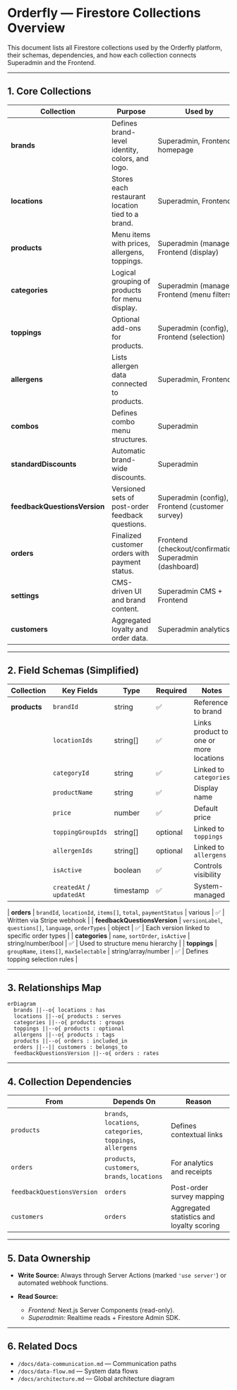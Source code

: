 # Orderfly — Firestore Collections Overview

This document lists all Firestore collections used by the Orderfly platform,  
their schemas, dependencies, and how each collection connects Superadmin and the Frontend.

---

## 1. Core Collections

| Collection | Purpose | Used by | Created/Updated via |
|-------------|----------|----------|---------------------|
| **brands** | Defines brand-level identity, colors, and logo. | Superadmin, Frontend homepage | `src/app/superadmin/brands/actions.ts` |
| **locations** | Stores each restaurant location tied to a brand. | Superadmin, Frontend | `src/app/superadmin/locations/actions.ts` |
| **products** | Menu items with prices, allergens, toppings. | Superadmin (manage), Frontend (display) | `src/app/superadmin/products/actions.ts` |
| **categories** | Logical grouping of products for menu display. | Superadmin (manage), Frontend (menu filters) | `src/app/superadmin/categories/actions.ts` |
| **toppings** | Optional add-ons for products. | Superadmin (config), Frontend (selection) | `src/app/superadmin/toppings/actions.ts` |
| **allergens** | Lists allergen data connected to products. | Superadmin, Frontend | `src/app/superadmin/allergens/actions.ts` |
| **combos** | Defines combo menu structures. | Superadmin | `src/app/superadmin/combos/actions.ts` |
| **standardDiscounts** | Automatic brand-wide discounts. | Superadmin | `src/app/superadmin/standard-discounts/actions.ts` |
| **feedbackQuestionsVersion** | Versioned sets of post-order feedback questions. | Superadmin (config), Frontend (customer survey) | `src/app/superadmin/feedback/actions.ts` |
| **orders** | Finalized customer orders with payment status. | Frontend (checkout/confirmation), Superadmin (dashboard) | Stripe webhook + Firestore server write |
| **settings** | CMS-driven UI and brand content. | Superadmin CMS + Frontend | `src/app/superadmin/settings/actions.ts` |
| **customers** | Aggregated loyalty and order data. | Superadmin analytics | Automated aggregation logic |

---

## 2. Field Schemas (Simplified)

| Collection | Key Fields | Type | Required | Notes |
|-------------|-------------|------|----------|-------|
| **products** | `brandId` | string | ✅ | Reference to brand |
|  | `locationIds` | string[] | ✅ | Links product to one or more locations |
|  | `categoryId` | string | ✅ | Linked to `categories` |
|  | `productName` | string | ✅ | Display name |
|  | `price` | number | ✅ | Default price |
|  | `toppingGroupIds` | string[] | optional | Linked to `toppings` |
|  | `allergenIds` | string[] | optional | Linked to `allergens` |
|  | `isActive` | boolean | ✅ | Controls visibility |
|  | `createdAt` / `updatedAt` | timestamp | ✅ | System-managed |

| **orders** | `brandId`, `locationId`, `items[]`, `total`, `paymentStatus` | various | ✅ | Written via Stripe webhook |
| **feedbackQuestionsVersion** | `versionLabel`, `questions[]`, `language`, `orderTypes` | object | ✅ | Each version linked to specific order types |
| **categories** | `name`, `sortOrder`, `isActive` | string/number/bool | ✅ | Used to structure menu hierarchy |
| **toppings** | `groupName`, `items[]`, `maxSelectable` | string/array/number | ✅ | Defines topping selection rules |

---

## 3. Relationships Map

```mermaid
erDiagram
  brands ||--o{ locations : has
  locations ||--o{ products : serves
  categories ||--o{ products : groups
  toppings ||--o{ products : optional
  allergens ||--o{ products : tags
  products ||--o{ orders : included_in
  orders ||--|| customers : belongs_to
  feedbackQuestionsVersion ||--o{ orders : rates
```

---

## 4. Collection Dependencies

| From                       | Depends On                                                   | Reason                                    |
| -------------------------- | ------------------------------------------------------------ | ----------------------------------------- |
| `products`                 | `brands`, `locations`, `categories`, `toppings`, `allergens` | Defines contextual links                  |
| `orders`                   | `products`, `customers`, `brands`, `locations`               | For analytics and receipts                |
| `feedbackQuestionsVersion` | `orders`                                                     | Post-order survey mapping                 |
| `customers`                | `orders`                                                     | Aggregated statistics and loyalty scoring |

---

## 5. Data Ownership

* **Write Source:** Always through Server Actions (marked `'use server'`) or automated webhook functions.
* **Read Source:**

  * *Frontend:* Next.js Server Components (read-only).
  * *Superadmin:* Realtime reads + Firestore Admin SDK.

---

## 6. Related Docs

* `/docs/data-communication.md` — Communication paths
* `/docs/data-flow.md` — System data flows
* `/docs/architecture.md` — Global architecture diagram
